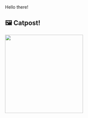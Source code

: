Hello there!



## 🖼️ Catpost!

<sub>
    <img src="https://cdn2.thecatapi.com/images/5pp.jpg" height="256">
</sub>

